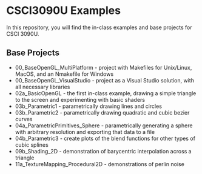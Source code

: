 # CSCI3090U Examples

In this repository, you will find the in-class examples and base projects for CSCI 3090U.

## Base Projects

- 00_BaseOpenGL_MultiPlatform - project with Makefiles for Unix/Linux, MacOS, and an Nmakefile for Windows
- 00_BaseOpenGL_VisualStudio - project as a Visual Studio solution, with all necessary libraries
- 02a_BasicOpenGL - the first in-class example, drawing a simple triangle to the screen and experimenting with basic shaders
- 03b_Parametric1 - parametrically drawing lines and circles
- 03b_Parametric2 - parametrically drawing quadratic and cubic bezier curves
- 04a_ParametricPrimitives_Sphere - parametrically generating a sphere with arbitrary resolution and exporting that data to a file
- 04b_Parametric3 - create plots of the blend functions for other types of cubic splines
- 09b_Shading_2D - demonstration of barycentric interpolation across a triangle
- 11a_TextureMapping_Procedural2D - demonstrations of perlin noise
